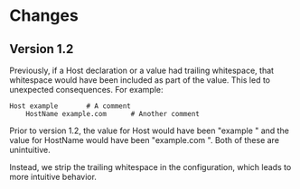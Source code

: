 # Changes

## Version 1.2

Previously, if a Host declaration or a value had trailing whitespace, that
whitespace would have been included as part of the value. This led to unexpected
consequences. For example:

```
Host example       # A comment
    HostName example.com      # Another comment
```

Prior to version 1.2, the value for Host would have been "example " and the
value for HostName would have been "example.com      ". Both of these are
unintuitive.

Instead, we strip the trailing whitespace in the configuration, which leads to
more intuitive behavior.

